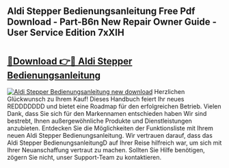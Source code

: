 ## Aldi Stepper Bedienungsanleitung Free Pdf Download - Part-B6n New Repair Owner Guide - User Service Edition 7xXIH

# <h2><a href="http://df2axc.blite.top/?on=Aldi+Stepper+Bedienungsanleitung">🔗Download 👉🔴 Aldi Stepper Bedienungsanleitung</a></h2>

[![Aldi Stepper Bedienungsanleitung new download](https://i.imgur.com/lujVjoI.png)](http://df2axc.blite.top/?on=Aldi+Stepper+Bedienungsanleitung)
Herzlichen Glückwunsch zu Ihrem Kauf! Dieses Handbuch feiert Ihr neues REDDDDDDD und bietet eine Roadmap für den erfolgreichen Betrieb. Vielen Dank, dass Sie sich für den Markennamen entschieden haben Wir sind bestrebt, Ihnen außergewöhnliche Produkte und Dienstleistungen anzubieten. Entdecken Sie die Möglichkeiten der Funktionsliste mit Ihrem neuen Aldi Stepper Bedienungsanleitung. Wir vertrauen darauf, dass das Aldi Stepper BedienungsanleitungD auf Ihrer Reise hilfreich war, um sich mit Ihrer Neuanschaffung vertraut zu machen. Sollten Sie Hilfe benötigen, zögern Sie nicht, unser Support-Team zu kontaktieren.
